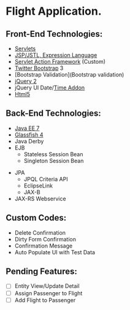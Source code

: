 Flight Application.
===================

Front-End Technologies:
-------------------
- [Servlets](https://docs.oracle.com/javaee/7/tutorial/servlets.htm#BNAFD)
- [JSP/JSTL, Expression Language](http://docs.oracle.com/javaee/5/tutorial/doc/bnagx.html)
- [Servlet Action Framework](https://github.com/roycetech/ServletActionFramework) \(Custom\)
- [Twitter Bootstrap](http://getbootstrap.com/components/) 3
- [Bootstrap Validation](Bootstrap validation)
- [jQuery 2](http://jquery.com)
- jQuery UI Date/[Time Addon](http://trentrichardson.com/examples/timepicker/)
- [Html5](http://www.w3.org/TR/html5/)

Back-End Technologies:
-------------------
* [Java EE 7](https://docs.oracle.com/javaee/7/tutorial/)
* [Glassfish 4](https://glassfish.java.net)
* Java Derby
* EJB
  - Stateless Session Bean
  - Singleton Session Bean
- JPA
  - JPQL Criteria API
  - EclipseLink 
  - JAX-B
- JAX-RS Webservice

Custom Codes:
-------------
- Delete Confirmation
- Dirty Form Confirmation
- Confirmation Message
- Auto Populate UI with Test Data

Pending Features:
-----------------
- [ ] Entity View/Update Detail
- [ ] Assign Passenger to Flight
- [ ] Add Flight to Passenger
